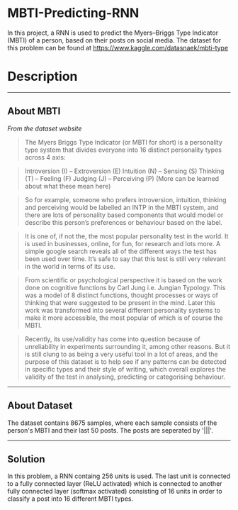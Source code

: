# MBTI-Predicting-RNN
In this project, a RNN is used to predict the Myers–Briggs Type Indicator (MBTI) of a person, based on their posts on social media.
The dataset for this problem can be found at https://www.kaggle.com/datasnaek/mbti-type

# Description

---
## About MBTI 

*From the dataset website*

>The Myers Briggs Type Indicator (or MBTI for short) is a personality type system that divides everyone into 16 distinct personality types across 4 axis:

>Introversion (I) – Extroversion (E)
Intuition (N) – Sensing (S)
Thinking (T) – Feeling (F)
Judging (J) – Perceiving (P)
(More can be learned about what these mean here)

>So for example, someone who prefers introversion, intuition, thinking and perceiving would be labelled an INTP in the MBTI system, and there are lots of personality based components that would model or describe this person’s preferences or behaviour based on the label.

>It is one of, if not the, the most popular personality test in the world. It is used in businesses, online, for fun, for research and lots more. A simple google search reveals all of the different ways the test has been used over time. It’s safe to say that this test is still very relevant in the world in terms of its use.

>From scientific or psychological perspective it is based on the work done on cognitive functions by Carl Jung i.e. Jungian Typology. This was a model of 8 distinct functions, thought processes or ways of thinking that were suggested to be present in the mind. Later this work was transformed into several different personality systems to make it more accessible, the most popular of which is of course the MBTI.

>Recently, its use/validity has come into question because of unreliability in experiments surrounding it, among other reasons. But it is still clung to as being a very useful tool in a lot of areas, and the purpose of this dataset is to help see if any patterns can be detected in specific types and their style of writing, which overall explores the validity of the test in analysing, predicting or categorising behaviour.

---
## About Dataset

The dataset contains 8675 samples, where each sample consists of the person's MBTI and their last 50 posts. The posts are seperated by '|||'.

---
## Solution

In this problem, a RNN containg 256 units is used. The last unit is connected to a fully connected layer (ReLU activated) which is connected to another fully connected layer (softmax activated) consisting of 16 units in order to classify a post into 16 different MBTI types.

 
